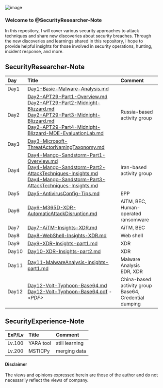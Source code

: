 
![image](https://github.com/LearningKijo/SecurityResearcher-Note/assets/120234772/f372dead-b41c-417a-8d10-f76cde1bcd32)


### Welcome to @SecurityResearcher-Note
In this repository, I will cover various security approaches to attack techniques and share new discoveries about security breaches. Through the new discoveries and learnings shared in this repository, I hope to provide helpful insights  for those involved in security operations, hunting, incident response, and more.

## SecurityResearcher-Note
| Day | Title | Comment |
|:---|:---|:---|
| Day1 | [Day1-Basic-Malware-Analysis.md](https://github.com/LearningKijo/SecurityResearcher-Note/blob/main/SecurityResearcher-Note-Folder/Day01-Basic-Malware-Analysis.md) |  
| Day2 | [Day2-APT29-Part1-Overview.md](https://github.com/LearningKijo/SecurityResearcher-Note/blob/main/SecurityResearcher-Note-Folder/Day02-APT29-Part1-Overview.md)<br> [Day2-APT29-Part2-Midnight-Blizzard.md](https://github.com/LearningKijo/SecurityResearcher-Note/blob/main/SecurityResearcher-Note-Folder/Day02-APT29-Part2-Midnight-Blizzard.md)<br> [Day2-APT29-Part3-Midnight-Blizzard.md](https://github.com/LearningKijo/SecurityResearcher-Note/blob/main/SecurityResearcher-Note-Folder/Day02-APT29-Part3-Midnight-Blizzard.md)<br> [Day2-APT29-Part4-Midnight-Blizzard-MDE-EvaluationLab.md](https://github.com/LearningKijo/SecurityResearcher-Note/blob/main/SecurityResearcher-Note-Folder/Day02-APT29-Part4-Midnight-Blizzard-MDE-EvaluationLab.md)  | Russia-based activity group | 
| Day3 | [Day3-Microsoft-ThreatActorNamingTaxonomy.md](https://github.com/LearningKijo/SecurityResearcher-Note/blob/main/SecurityResearcher-Note-Folder/Day03-Microsoft-ThreatActorNamingTaxonomy.md) | 
| Day4 | [Day4-Mango-Sandstorm-Part1-Overview.md](https://github.com/LearningKijo/SecurityResearcher-Note/blob/main/SecurityResearcher-Note-Folder/Day04-Mango-Sandstorm-Part1-Overview.md) <br> [Day4-Mango-Sandstorm-Part2-AttackTechniques-Insights.md](https://github.com/LearningKijo/SecurityResearcher-Note/blob/main/SecurityResearcher-Note-Folder/Day04-Mango-Sandstorm-Part2-AttackTechniques-Insights.md) <br> [Day4-Mango-Sandstorm-Part3-AttackTechniques-Insights.md](https://github.com/LearningKijo/SecurityResearcher-Note/blob/main/SecurityResearcher-Note-Folder/Day04-Mango-Sandstorm-Part3-AttackTechniques-Insights.md) |  Iran-based activity group |
| Day5 | [Day5-AntivirusConfig-Tips.md](https://github.com/LearningKijo/SecurityResearcher-Note/blob/main/SecurityResearcher-Note-Folder/Day05-AntivirusConfig-Tips.md) | EPP | 
| Day6 | [Day6-M365D-XDR-AutomaticAttackDisruption.md](https://github.com/LearningKijo/SecurityResearcher-Note/blob/main/SecurityResearcher-Note-Folder/Day06-M365D-XDR-AutomaticAttackDisruption.md) | AiTM, BEC, <br> Human-operated ransomware | 
| Day7 | [Day7-AiTM-Insights-XDR.md](https://github.com/LearningKijo/SecurityResearcher-Note/blob/main/SecurityResearcher-Note-Folder/Day07-AiTM-Insights-XDR.md) | AiTM, BEC |
| Day8 | [Day8-WebShell-Insights-XDR.md](https://github.com/LearningKijo/SecurityResearcher-Note/blob/main/SecurityResearcher-Note-Folder/Day08-WebShell-Insights-XDR.md) | Web shell |
| Day9 | [Day9-XDR-Insights-part1.md](https://github.com/LearningKijo/SecurityResearcher-Note/blob/main/SecurityResearcher-Note-Folder/Day09-XDR-Insights-part1.md)| XDR |
| Day10 | [Day10-XDR-Insights-part2.md](https://github.com/LearningKijo/SecurityResearcher-Note/blob/main/SecurityResearcher-Note-Folder/Day10-XDR-Insights-part2.md) | XDR | 
| Day11 | [Day11-MalwareAnalysis-Insights-part1.md](https://github.com/LearningKijo/SecurityResearcher-Note/blob/main/SecurityResearcher-Note-Folder/Day11-MalwareAnalysis-Insights-part1.md) | Malware Analysis <br> EDR, XDR | 
| Day12 | [Day12-Volt-Typhoon-Base64.md](https://github.com/LearningKijo/SecurityResearcher-Note/blob/main/SecurityResearcher-Note-Folder/Day12-Volt-Typhoon-Base64.md) <br> [Day12-Volt-Typhoon-Base64.pdf](https://github.com/LearningKijo/SecurityResearcher-Note/blob/main/SecurityResearcher-Note-Folder/Day12-Volt-Typhoon-Base64.pdf) - <*PDF>* | China-based activity group <br> Base64, Credential dumping |

## SecurityExperience-Note
| ExP/Lv |  Title | Comment | 
|:----|:-------|:--------|
| Lv.100  | YARA tool | still learning |
| Lv.200 | MSTICPy   | merging data   |

#### Disclaimer
The views and opinions expressed herein are those of the author and do not necessarily reflect the views of company.
